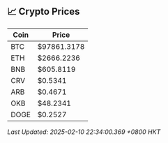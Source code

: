 ## 📈 Crypto Prices

| Coin | Price |
| ---- | ----- |
| BTC | $97861.3178 |
| ETH | $2666.2236 |
| BNB | $605.8119 |
| CRV | $0.5341 |
| ARB | $0.4671 |
| OKB | $48.2341 |
| DOGE | $0.2527 |

_Last Updated: 2025-02-10 22:34:00.369 +0800 HKT_